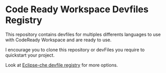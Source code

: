 # Code Ready Workspace Devfiles Registry

This repository contains devfiles for multiples differents languages to use with CodeReady Workspace and are ready to use. 

I encourage you to clone this repository or devFiles you require to quickstart your project.

Look at [Eclipse-che devfile registry](https://github.com/eclipse-che/che-devfile-registry) for more options.
